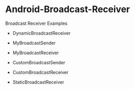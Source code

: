 # Android-Broadcast-Receiver
Broadcast Receiver Examples

- DynamicBroadcastReceiver

- MyBroadcastSender
- MyBroadcastReceiver

- CustomBroadcastSender
- CustomBroadcastReceiver

- StaticBroadcastReceiver
